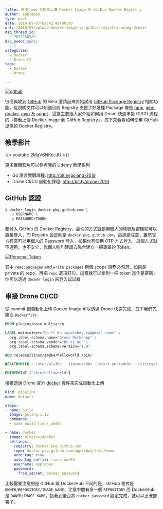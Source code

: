 ```yaml
---
title: 用 Drone 自動化上傳 Docker Image 到 GitHub Docker Registry
author: appleboy
type: post
date: 2019-09-07T02:42:42+00:00
url: /2019/09/upload-docker-image-to-github-registry-using-drone/
dsq_thread_id:
  - 7622980589
dsq_needs_sync:
  - 1
categories:
  - Docker
  - Drone CI
tags:
  - Docker
  - drone

---
```

[![github][1]][1]

很高興收到 [GitHub][2] 的 Beta 邀請函來開始試用 [GitHub Package Registry][3] 相關功能，從說明文件可以知道目前 Registry 支援了好幾種 Package 像是 [npm][4], [gem][5], [docker][6], [mvn][7] 及 [nuget][8]，這篇主要跟大家介紹如何用 Drone 快速串接 CI/CD 流程的『自動上傳 Docker Image 到 GitHub Registry』，底下來看看如何使用 GitHub 提供的 Docker Registry。

<!--more-->

## 教學影片

{{< youtube 2MgV6NKeeJU >}}

更多實戰影片可以參考我的 Udemy 教學系列

  * Go 語言實戰課程: <http://bit.ly/golang-2019>
  * Drone CI/CD 自動化課程: <http://bit.ly/drone-2019>

## GitHub 認證

```bash
$ docker login docker.pkg.github.com \
  -u USERNAME \
  -p PASSWORD/TOKEN
```

要登入 GitHub 的 Docker Registry，最快的方式就是用個人的帳號及密碼就可以直接登入，而 Registry 設定則是 `docker.pkg.github.com`，這邊請注意，雖然官方有寫可以用個人的 Password 登入，如果你有使用 OTP 方式登入，這個方式就不適用，也不安全，我個人強烈建議去後台建立一把專屬的 Token。

[![Personal Token][9]][9]

其中 `read:packages` and `write:packages` 兩個 scope 請務必勾選，如果是 private 的 repo，再把 `repo` 選項打勾，這樣就可以拿到一把 token 當作是密碼，你可以透過 `docker login` 來登入試試看

## 串接 Drone CI/CD

從 commit 到自動化上傳 Docker Image 可以透過 Drone 快速完成，底下我們先建立 `Dockerfile`

```dockerfile
FROM plugins/base:multiarch

LABEL maintainer="Bo-Yi Wu <appleboy.tw@gmail.com>" \
  org.label-schema.name="Drone Workshop" \
  org.label-schema.vendor="Bo-Yi Wu" \
  org.label-schema.schema-version="1.0"

ADD release/linux/amd64/helloworld /bin/

HEALTHCHECK --interval=30s --timeout=30s --start-period=5s --retries=3 CMD [ "/bin/helloworld", "-ping" ]

ENTRYPOINT ["/bin/helloworld"]
```

接著透過 Drone 官方 [docker][10] 套件來完成自動化上傳

```yaml
kind: pipeline
name: default

steps:
- name: build
  image: golang:1.13
  commands:
  - make build_linux_amd64

- name: docker
  image: plugins/docker
  settings:
    registry: docker.pkg.github.com
    repo: docker.pkg.github.com/appleboy/test/demo
    auto_tag: true
    auto_tag_suffix: linux-amd64
    username: appleboy
    password:
      from_secret: docker_password
```

比較需要注意的是 GitHub 跟 DockerHub 不同的是，GitHub 格式是 `OWNER/REPOSITORY/IMAGE_NAME`，注意中間有多一個 `REPOSITORY` 而 DockerHub 是 `OWNER/IMAGE_NAME`。接著到後台將 `docker_password` 設定完成，就可以正確部署了。

 [1]: https://lh3.googleusercontent.com/tR9wbUwpzzbEUnDDsZlo0jnL1AaTZRLo-T4D7Dz-PE5mN9cj6vQ94bJVzoOdUPlZtJEjxkxJvCe5WFgzKyclj94HBZdo9FMCnY5_b98ZG88pGN5v9A6jLSbY-dnz2oetLiuSi1pYI7E=w1920-h1080 "github"
 [2]: https://github.com
 [3]: https://help.github.com/en/articles/about-github-package-registry
 [4]: https://help.github.com/en/articles/configuring-npm-for-use-with-github-package-registry/
 [5]: https://help.github.com/en/articles/configuring-rubygems-for-use-with-github-package-registry/
 [6]: https://help.github.com/en/articles/configuring-docker-for-use-with-github-package-registry/
 [7]: https://help.github.com/en/articles/configuring-apache-maven-for-use-with-github-package-registry/
 [8]: https://help.github.com/en/articles/configuring-nuget-for-use-with-github-package-registry/
 [9]: https://lh3.googleusercontent.com/wLdNdGGODCbl1RKxsIg4SANzxrivIIH-IJA2zKd4FfWhtFRoVykQD4qs0GbxbOrZJuKooRhmI6R8WM0r41rDo0Asv7NdObXfGorcORR7YhYPlko91P22kXHgIMlRL1-WdnOkxtGxOo0=w1920-h1080 "Personal Token"
 [10]: http://plugins.drone.io/drone-plugins/drone-docker/

